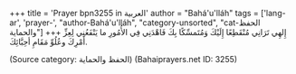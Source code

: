 +++
title = 'Prayer bpn3255 in العربية'
author = "Bahá'u'lláh"
tags = ['lang-ar', 'prayer-', "author-Bahá'u'lláh", "category-unsorted", "cat-الحفظ والحماية"]
+++
إِلهِي تَرَانِي مُنْقَطِعًا إِلَيْكَ وَمُتَمسِّكًا بِكَ فَاهْدَنِي فِي الأُمُورِ ما يَنْفَعُنِي لِعِزِّ أَمْرِكَ وعُلُوِّ مَقَامِ أحِبَّائِكَ.

(Source category: الحفظ والحماية)
(Bahaiprayers.net ID: 3255)
